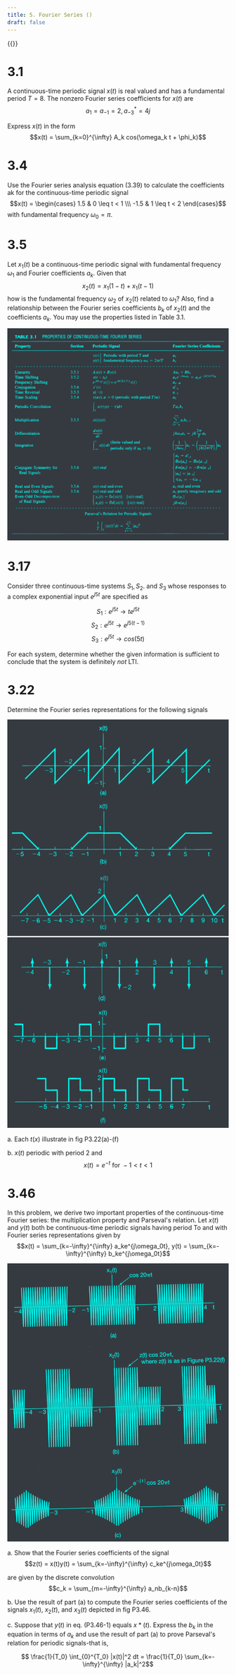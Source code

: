 ```yaml
---
title: 5. Fourier Series ()
draft: false
---
```


{{<toc>}}

# 3.1
A continuous-time periodic signal $x(t)$ is real valued and has a fundamental period $T = 8$. The nonzero Fourier series coefficients for $x(t)$ are
$$a_1 = a_{-1} = 2, a^{*}_{-3} = 4j$$

Express $x(t)$ in the form
$$x(t) = \sum_{k=0}^{\infty} A_k cos(\omega_k t + \phi_k)$$

# 3.4
Use the Fourier series analysis equation (3.39) to calculate the coefficients ak for the continuous-time periodic signal
$$x(t) = \begin{cases} 1.5 & 0 \leq t < 1 \\\ -1.5 & 1 \leq t < 2 \end{cases}$$
with fundamental frequency $\omega_0 = \pi$.

# 3.5
Let $x_1(t)$ be a continuous-time periodic signal with fundamental frequency $\omega_1$ and Fourier coefficients $a_k$. Given that
$$x_2(t) = x_1(1-t) + x_1(t-1)$$
how is the fundamental frequency $\omega_2$ of $x_2(t)$ related to $\omega_1$? Also, find a relationship between the Fourier series coefficients $b_k$ of $x_2(t)$ and the coefficients $a_k$. You may use the properties listed in Table 3.1.

![](Table3.1.webp)

# 3.17
Consider three continuous-time systems $S_1, S_2$. and $S_3$ whose responses to a complex exponential input $e^{j5t}$ are specified as

$$S_1: e^{j5t} \to te^{j5t}$$
$$S_2: e^{j5t} \to e^{j5(t-1)}$$
$$S_3: e^{j5t} \to cos(5t)$$

For each system, determine whether the given information is sufficient to conclude that the system is definitely *not* LTI.

# 3.22
Determine the Fourier series representations for the following signals

![](P3.22a.webp)
![](P3.22b.webp "P3.22")

a. Each $t(x)$ illustrate in fig P3.22(a)-(f)

b. $x(t)$ periodic with period 2 and
$$x(t) = e^{-t} \text{ for } -1 < t < 1$$

# 3.46
In this problem, we derive two important properties of the continuous-time Fourier series: the multiplication property and Parseval's relation. Let $x(t)$ and $y(t)$ both be continuous-time periodic signals having period To and with Fourier series representations given by
$$x(t) = \sum_{k=-\infty}^{\infty} a_ke^{j\omega_0t}, y(t) = \sum_{k=-\infty}^{\infty} b_ke^{j\omega_0t}$$

![](P3.46.webp "P3.46")

a. Show that the Fourier series coefficients of the signal
$$z(t) = x(t)y(t) = \sum_{k=-\infty}^{\infty} c_ke^{j\omega_0t}$$

are given by the discrete convolution
$$c_k = \sum_{m=-\infty}^{\infty} a_nb_{k-n}$$

b. Use the result of part (a) to compute the Fourier series coefficients of the signals
$x_1(t)$, $x_2(t)$, and $x_3(t)$ depicted in fig P3.46.

c. Suppose that $y(t)$ in eq. (P3.46-1) equals $x*(t)$. Express the $b_k$ in the equation in terms of $a_k$ and use the result of part (a) to prove Parseval's relation for periodic signals-that is,

$$ \frac{1}{T_0} \int_{0}^{T_0} |x(t)|^2 dt = \frac{1}{T_0} \sum_{k=-\infty}^{\infty} |a_k|^2$$
